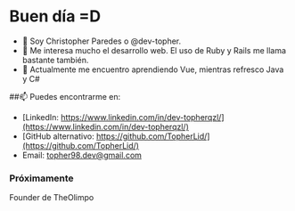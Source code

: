 # Buen día =D

* 👋 Soy Christopher Paredes o @dev-topher.
* 👀 Me interesa mucho el desarrollo web. El uso de Ruby y Rails me llama bastante también.
* 🌱 Actualmente me encuentro aprendiendo Vue, mientras refresco Java y C#

##📫 Puedes encontrarme en:

* [LinkedIn: https://www.linkedin.com/in/dev-topherqzl/](https://www.linkedin.com/in/dev-topherqzl/)
* [GitHub alternativo: https://github.com/TopherLid/](https://github.com/TopherLid/)
* Email: topher98.dev@gmail.com

### Próximamente

Founder de TheOlimpo

